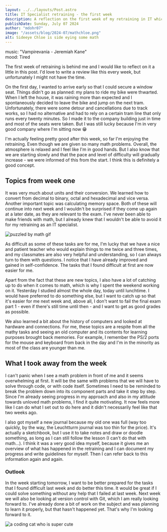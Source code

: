 ```yaml
---
layout: ../../layouts/Post.astro
title: IT Specialist retraining - the first week
description: A reflection on the first week of my retraining in IT which includes math
publishDate: Sunday, July 07 2024
author: "mdohr07"
image: "/assets/blog/2024-07/mathchloe.png"
alt: Sideeye Chloe is side eying some math
---
```

music: "Vampirevania - Jeremiah Kane"<br>
mood: Tired

The first week of retraining is behind me and I would like to reflect on it a little in this post. I'd love to write a review like this every week, but unfortunately I might not have the time. 

On the first day, I wanted to arrive early so that I could secure a window seat. Things didn't go as planned: my plans to ride my bike were thwarted. When I left the house, it was raining more than expected and I spontaneously decided to leave the bike and jump on the next tram. Unfortunately, there were some detour and cancellations due to track works, so I had no alternative and had to rely on a certain tram line that only runs every twenty minutes. So I made it to the company building just in time and most of the seats were taken. But I was still lucky because I'm in very good company where I'm sitting now 😁

I'm actually feeling pretty good after this week, so far I'm enjoying the retraining. Even though we are given so many math problems. 
Overall, the atmosphere is relaxed and I feel like I'm in good hands. But I also know that we are starting slowly and that the pace and level of difficulty will gradually increase - we were informed of this from the start. I think this is definitely a good concept.

## Topics from week one
It was very much about units and their conversion. We learned how to convert from decimal to binary, octal and hexadecimal and vice versa. Another important topic was calculating memory space. Both of these will continue into next week and I wouldn't be surprised if they come up again at a later date, as they are relevant to the exam.
I've never been able to make friends with math, but I already knew that I wouldn't be able to avoid it for my retraining as an IT specialist. 

<img src="https://i.giphy.com/APqEbxBsVlkWSuFpth.webp" alt="puzzled by math gif" />

As difficult as some of these tasks are for me, I'm lucky that we have a nice and patient teacher who would explain things to me twice and three times, and my classmates are also very helpful and understanding, so I can always turn to them with questions. I notice that I have already improved and gained in self-confidence. The tasks that I found difficult at first are now easier for me. 

Apart from the fact that these are new topics, I also have a lot of catching up to do when it comes to math, which is why I spent the weekend working on it. Yesterday I studied almost the whole day, today until lunchtime. I would have preferred to do something else, but I want to catch up so that it's easier for me next week and, above all, I don't want to fail the final exam part 1 - even if there's still time until then - and I want to get as good grades as possible. 

We also learned a bit about the history of computers and looked at hardware and connections. For me, these topics are a respite from all the mathy tasks and seeing an old computer and its contents for learning purposes brought back memories. For example, I remember the PS/2 ports for the mouse and keyboard from back in the day and I'm in the minority as most of the class are younger than me.

## What I took away from the week
I can't panic when I see a math problem in front of me and it seems overwhelming at first. It will be the same with problems that we will have to solve through code, or with code itself. Sometimes I need to be reminded to break the problem down into its component parts and take it step by step. 
Since I'm already seeing progress in my approach and also in my attitude towards unloved math problems, I find it quite motivating. It now feels more like I can do what I set out to do here and it didn't necessarily feel like that two weeks ago. 

I also got myself a new journal because my old one was full (way too quickly, by the way, the Leuchtturm journal was too thin for the price). It's actually a sketchbook, but I use it to take notes and draw or doodle something, as long as I can still follow the lesson (I can't do that with math...). I think it was a very good idea myself, because it gives me an overview of what has happened in the retraining and I can document my progress and write guidelines for myself. Then I can refer back to this information again and again.

### Outlook
In the week starting tomorrow, I want to be better prepared for the tasks that I found difficult last week and do better this time. It would be great if I could solve something without any help that I failed at last week. Next week we will also be looking at version control with Git, which I am really looking forward to. I've already done a bit of work on the subject and was planning to learn it properly, but that hasn't happened yet. That's why I'm looking forward to it.

<img src="https://i.giphy.com/3oKIPnAiaMCws8nOsE.webp" alt="a coding cat who is super cute" />